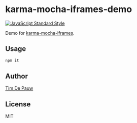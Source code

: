 # karma-mocha-iframes-demo

[![JavaScript Standard Style](https://img.shields.io/badge/code%20style-standard-brightgreen.svg)](http://standardjs.com/)

Demo for [karma-mocha-iframes](https://www.npmjs.com/package/karma-mocha-iframes).

## Usage

```bash
npm it
```

## Author

[Tim De Pauw](https://tmdpw.eu/)

## License

MIT
